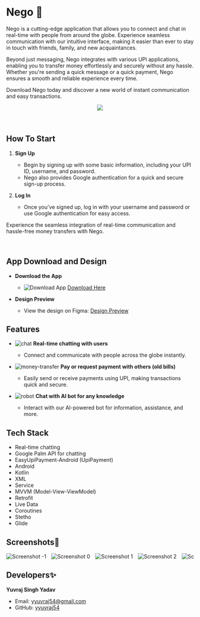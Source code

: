 # Nego 📧
Nego is a cutting-edge application that allows you to connect and chat in real-time with people from around the globe. Experience seamless communication with our intuitive interface, making it easier than ever to stay in touch with friends, family, and new acquaintances.

Beyond just messaging, Nego integrates with various UPI applications, enabling you to transfer money effortlessly and securely without any hassle. Whether you're sending a quick message or a quick payment, Nego ensures a smooth and reliable experience every time.

Download Nego today and discover a new world of instant communication and easy transactions.
<div align="center">
  <img src="https://github.com/yyuvraj54/Nego/assets/30363687/a6184c4c-1a19-4ac7-bc05-65345d5dd0c7"></img>
</div>
</br>


<br>

## How To Start

1. **Sign Up**
   - Begin by signing up with some basic information, including your UPI ID, username, and password.
   - Nego also provides Google authentication for a quick and secure sign-up process.

2. **Log In**
   - Once you've signed up, log in with your username and password or use Google authentication for easy access.

Experience the seamless integration of real-time communication and hassle-free money transfers with Nego.

<br>

## App Download and Design

- **Download the App**
  - ![Download App](https://img.icons8.com/ios-filled/16/000000/download.png) [Download Here](https://mega.nz/file/WI9BzTQB#D_lwOxg8kpgtjgkpjRyzxQ0JOkp8NI6eNtufwBITAKE)

- **Design Preview**
  - View the design on Figma: [Design Preview](https://www.figma.com/design/bZi6ts2go0C1sCURGBbkyN/Untitled?node-id=0-1&t=9ba6VlD3owb1YWr5-1)


## Features

- ![chat](https://img.icons8.com/ios-filled/16/000000/chat.png) **Real-time chatting with users**
  - Connect and communicate with people across the globe instantly.

- ![money-transfer](https://img.icons8.com/ios-filled/16/000000/money-transfer.png) **Pay or request payment with others (old bills)**
  - Easily send or receive payments using UPI, making transactions quick and secure.

- ![robot](https://img.icons8.com/ios-filled/16/000000/robot.png) **Chat with AI bot for any knowledge**
  - Interact with our AI-powered bot for information, assistance, and more.



## Tech Stack

- Real-time chatting
- Google Palm API for chatting
- EasyUpiPayment-Android (UpiPayment)
- Android
- Kotlin
- XML
- Service
- MVVM (Model-View-ViewModel)
- Retrofit
- Live Data
- Coroutines
- Stetho
- Glide

## Screenshots📲

<div style="overflow-x: auto; white-space: nowrap;">
    <img src="https://github.com/yyuvraj54/Nego/assets/30363687/28b8f83e-5127-4e77-8b16-22b478d81063" alt="Screenshot -1" style="max-width: 100%; height: auto; display: inline-block; margin-right: 10px;">
    <img src="https://github.com/yyuvraj54/Nego/assets/30363687/33168594-58c1-42f2-8330-438fbefda24b" alt="Screenshot 0" style="max-width: 100%; height: auto; display: inline-block; margin-right: 10px;">
    <img src="https://github.com/yyuvraj54/Nego/assets/30363687/90b25dd1-caa8-44c8-a91f-75d6327265ab" alt="Screenshot 1" style="max-width: 100%; height: auto; display: inline-block; margin-right: 10px;">
    <img src="https://github.com/yyuvraj54/Nego/assets/30363687/83d62760-921d-40dd-ba13-588245a8884a" alt="Screenshot 2" style="max-width: 100%; height: auto; display: inline-block; margin-right: 10px;">
    <img src="https://github.com/yyuvraj54/Nego/assets/30363687/1d0fa136-0707-4839-87ad-8188242fddf1" alt="Screenshot 3" style="max-width: 100%; height: auto; display: inline-block; margin-right: 10px;">
    <img src="https://github.com/yyuvraj54/Nego/assets/30363687/fd8dcdc9-f78e-4e50-b63f-15e88e28db9e" alt="Screenshot 4" style="max-width: 100%; height: auto; display: inline-block; margin-right: 10px;">
    <img src="https://github.com/yyuvraj54/Nego/assets/30363687/348b7545-0d52-43b0-9197-dd864735b944" alt="Screenshot 5" style="max-width: 100%; height: auto; display: inline-block; margin-right: 10px;">
    <img src="https://github.com/yyuvraj54/Nego/assets/30363687/50ed32ac-8915-45ce-be98-5b97e721c8b6" alt="Screenshot 6" style="max-width: 100%; height: auto; display: inline-block; margin-right: 10px;">
    <img src="https://github.com/yyuvraj54/Nego/assets/30363687/e028778d-ad37-406e-b59e-f852207c6559" alt="Screenshot 7" style="max-width: 100%; height: auto; display: inline-block; margin-right: 10px;">
    <img src="https://github.com/yyuvraj54/Nego/assets/30363687/ed62d9a8-5ff3-4380-971e-dff1a11a1267" alt="Screenshot 8" style="max-width: 100%; height: auto; display: inline-block; margin-right: 10px;">
    <img src="https://github.com/yyuvraj54/Nego/assets/30363687/a02c8fdc-b084-4a55-95ab-ce0980902213" alt="Screenshot 9" style="max-width: 100%; height: auto; display: inline-block; margin-right: 10px;">
    <img src="https://github.com/yyuvraj54/Nego/assets/30363687/343d1acb-2c0f-4758-84a5-5aaf4ab757ab" alt="Screenshot 10" style="max-width: 100%; height: auto; display: inline-block; margin-right: 10px;">
 
</div>


## Developers✨
**Yuvraj Singh Yadav**
- Email: yyuvraj54@gmail.com
- GitHub: [yyuvraj54](https://github.com/yyuvraj54)

